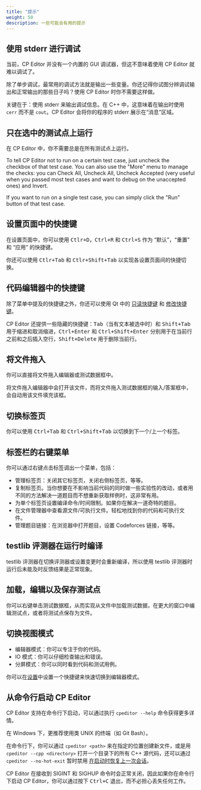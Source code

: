 ```yaml
---
title: "提示"
weight: 50
description: 一些可能会有用的提示
---
```


## 使用 stderr 进行调试

当前，CP Editor 并没有一个内置的 GUI 调试器，但这不意味着使用 CP Editor 就难以调试了。

除了单步调试，最常用的调试方法就是输出一些变量。你还记得你试图分辨调试输出和正常输出的那些日子吗？使用 CP Editor 时你不需要这样做。

关键在于：使用 stderr 来输出调试信息。在 C++ 中，这意味着在输出时使用 `cerr` 而不是 `cout`。CP Editor 会将你的程序的 stderr 展示在“消息”区域。

## 只在选中的测试点上运行

在 CP Editor 中，你不需要总是在所有测试点上运行。

To tell CP Editor not to run on a certain test case, just uncheck the checkbox of that test case. You can also use the "More" menu to manage the checks: you can Check All, Uncheck All, Uncheck Accepted (very useful when you passed most test cases and want to debug on the unaccepted ones) and Invert.

If you want to run on a single test case, you can simply click the "Run" button of that test case.

## 设置页面中的快捷键

在设置页面中，你可以使用 <kbd>Ctlr+D</kbd>，<kbd>Ctrl+R</kbd> 和 <kbd>Ctrl+S</kbd> 作为 “默认”，“重置” 和 “应用” 的快捷键。

你还可以使用 <kbd>Ctlr+Tab</kbd> 和 <kbd>Ctlr+Shift+Tab</kbd> 以实现各设置页面间的快捷切换。

## 代码编辑器中的快捷键

除了菜单中提及的快捷键之外，你还可以使用 Qt 中的 [只读快捷键](https://doc.qt.io/qt-5/qtextedit.html#read-only-key-bindings) 和 [修改快捷键](https://doc.qt.io/qt-5/qtextedit.html#editing-key-bindings)。

CP Editor 还提供一些隐藏的快捷键：<kbd>Tab</kbd>（当有文本被选中时）和 <kbd>Shift+Tab</kbd> 用于缩进和取消缩进，<kbd>Ctrl+Enter</kbd> 和 <kbd>Ctrl+Shift+Enter</kbd> 分别用于在当前行之前和之后插入空行，<kbd>Shift+Delete</kbd> 用于删除当前行。

## 将文件拖入

你可以直接将文件拖入编辑器或测试数据框中。

将文件拖入编辑器中会打开该文件，而将文件拖入测试数据框的输入/答案框中，会自动用该文件填充该框。

## 切换标签页

你可以使用 <kbd>Ctrl+Tab</kbd> 和 <kbd>Ctrl+Shift+Tab</kbd> 以切换到下一个/上一个标签。

## 标签栏的右键菜单

你可以通过右键点击标签调出一个菜单，包括：

-   管理标签页：关闭其它标签页，关闭右侧标签页，等等。
-   复制标签页。当你想要在不影响当前代码的同时做一些实验性的改动，或者用不同的方法解决一道题目而不想重新获取样例时，这非常有用。
-   为单个标签页设置编译命令/时间限制。如果你在解决一道奇特的题目。
-   在文件管理器中查看源文件/可执行文件。轻松地找到你的代码和可执行文件。
-   管理题目链接：在浏览器中打开题目，设置 Codeforces 链接，等等。

## testlib 评测器在运行时编译

testlib 评测器在切换评测器或设置变更时会重新编译，所以使用 testlib 评测器时运行后未能及时反馈结果是正常现象。

## 加载，编辑以及保存测试点

你可以右键单击测试数据框，从而实现从文件中加载测试数据，在更大的窗口中编辑测试点，或者将测试点保存为文件。

## 切换视图模式

-   编辑器模式：你可以专注于你的代码。
-   IO 模式：你可以仔细检查输出和错误。
-   分屏模式：你可以同时看到代码和测试用例。

你可以在[设置](../preferences/key-bindings/_index.zh.md)中设置一个快捷键来快速切换到编辑器模式。

## 从命令行启动 CP Editor

CP Editor 支持在命令行下启动，可以通过执行 `cpeditor --help` 命令获得更多详情。

在 Windows 下，更推荐使用类 UNIX 的终端（如 Git Bash）。

在命令行下，你可以通过 `cpeditor <path>` 来在指定的位置创建新文件，或是用 `cpeditor --cpp <directory>` 打开一个目录下的所有 C++ 源代码，还可以通过 `cpeditor --no-hot-exit` 暂时禁用 [在启动时恢复上一次会话](../preferences/actions/_index.zh.md#restore-last-session-at-startup)。

CP Editor 在接收到 SIGINT 和 SIGHUP 命令时会正常关闭，因此如果你在命令行下启动 CP Editor，你可以通过按下 <kbd>Ctrl+C</kbd> 退出，而不必担心丢失任何工作。
